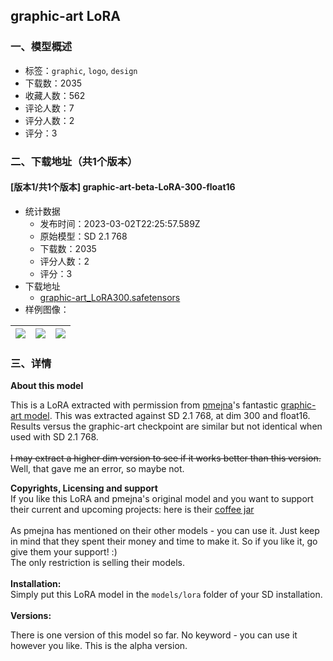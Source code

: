 ## graphic-art LoRA
### 一、模型概述

- 标签：`graphic`, `logo`, `design`
- 下载数：2035
- 收藏人数：562
- 评论人数：7
- 评分人数：2
- 评分：3

### 二、下载地址（共1个版本）

#### [版本1/共1个版本] graphic-art-beta-LoRA-300-float16

- 统计数据
  - 发布时间：2023-03-02T22:25:57.589Z
  - 原始模型：SD 2.1 768
  - 下载数：2035
  - 评分人数：2
  - 评分：3
- 下载地址
  - [graphic-art_LoRA300.safetensors](https://civitai.com/api/download/models/10053)
- 样例图像：

| <img src="https://image.civitai.com/xG1nkqKTMzGDvpLrqFT7WA/521cfd2f-5088-4662-f93a-bad6915d4800/width=450/97985.jpeg" /> | <img src="https://image.civitai.com/xG1nkqKTMzGDvpLrqFT7WA/471eddc0-ddd1-42bf-9a10-ebb73a5ecd00/width=450/97984.jpeg" /> | <img src="https://image.civitai.com/xG1nkqKTMzGDvpLrqFT7WA/4f527f47-a2b9-4ca1-a82f-f6a6eb686000/width=450/97983.jpeg" /> |
| ---- | ---- | ---- |


### 三、详情
<p><strong>About this model</strong></p><p>This is a LoRA extracted with permission from <a target="_blank" rel="ugc" href="https://civitai.com/user/pmejna">pmejna</a>'s fantastic <a target="_blank" rel="ugc" href="https://civitai.com/models/7884/graphic-art">graphic-art model</a>. This was extracted against SD 2.1 768, at dim 300 and float16. Results versus the graphic-art checkpoint are similar but not identical when used with SD 2.1 768.<br /><br /><s>I may extract a higher dim version to see if it works better than this version.</s> Well, that gave me an error, so maybe not.<br /></p><p><strong>Copyrights, Licensing and support</strong><br />If you like this LoRA and pmejna's original model and you want to support their current and upcoming projects: here is their <a target="_blank" rel="ugc" href="https://www.buymeacoffee.com/pmejna">coffee jar</a><br /><br />As pmejna has mentioned on their other models - you can use it. Just keep in mind that they spent their money and time to make it. So if you like it, go give them your support! :) <br />The only restriction is selling their models.<br /><br /><strong>Installation:</strong><br />Simply put this LoRA model in the <code>models/lora</code> folder of your SD installation.<br /><br /><strong>Versions:</strong></p><p>There is one version of this model so far. No keyword - you can use it however you like. This is the alpha version.</p>